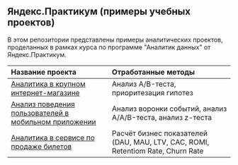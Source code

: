 ## Яндекс.Практикум (примеры учебных проектов)

В этом репозитории представлены примеры аналитических проектов, проделанных в рамках курса по программе "Аналитик данных" от Яндекс.Практикум.

| Название проекта  | Отработанные методы |
|:----------------- |:------------------- |
| [Аналитика в крупном интернет-магазине](https://github.com/koptellov/yandex-praktikum-projects/tree/main/01_analysis_of_ab_test_results) | Анализ A/B-теста, приоритезация гипотез |
| [Анализ поведения пользователей в мобильном приложении](https://github.com/koptellov/yandex-praktikum-projects/tree/main/02_user_behavior_in_the_mobile_application) | Анализ воронки событий, анализ А/A/B-теста, анализ z-теста |
| [Аналитика в сервисе по продаже билетов](https://github.com/koptellov/yandex-praktikum-projects/tree/main/03_analytics_in_ticket_sales_company) | Расчёт бизнес показателей (DAU, MAU, LTV, CAC, ROMI, Retentiom Rate, Churn Rate |
